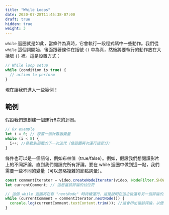 ```yaml
---
title: "While Loops"
date: 2020-07-28T11:45:38-07:00
draft: true
hidden: true
weight: 3
---
```


`while` 迴圈就是如此，當條件為真時，它會執行一段程式碼中一些動作。我們從 `while` 這個詞開始，後面跟著條件在括號 `()` 中為真，然後將要執行的動作放在大括號 `{}` 裡。這是設置方式：

```javascript
// While loop setup
while (condition is true) {
  // action to perform
}
```

現在讓我們進入一些範例！

## 範例
假設我們想創建一個運行8次的迴圈。

```javascript
// 8x example
let i = 0; // 設置一個計數器變量
while (i < 8) {
  i++; //移動到迴圈的下一次迭代（使迴圈再次運行這部分）
}
```

條件也可以是一個語句，例如布林值（true/false）。例如，假設我們想閱讀影片上的不同評論，直到我們閱讀完所有評論。要在 while 迴圈中做到這一點，我們需要一些不同的變量（可以忽略複雜的節點詞彙）。

```javascript
const commentIterator = video.createNodeIterator(video, NodeFilter.SHOW_COMMENT) // 這是一種從一個評論移動到下一個評論的方法
let currentComment; // 這是當前評論的佔位符

// 這個 while 迴圈將在有 "nextNode" 時持續運行，這是說明在這之後還有另一個評論的另一種方式
while (currentComment = commentIterator.nextNode()) {
  console.log(currentComment.textContent.trim()); //這會印出當前評論，以便我們閱讀！
}
```